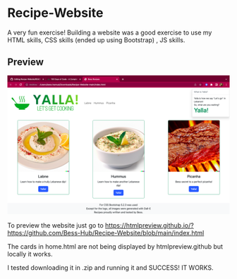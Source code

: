 # Recipe-Website
A very fun exercise! Building a website was a good exercise to use my HTML skills, CSS skills (ended up using Bootstrap) , JS skills.

## Preview
<img src="assets/Preview.png">

To preview the website just go to https://htmlpreview.github.io/?https://github.com/Bess-Hub/Recipe-Website/blob/main/index.html

The cards in home.html are not being displayed by htmlpreview.github but locally it works.

I tested downloading it in .zip and running it and SUCCESS! IT WORKS.
